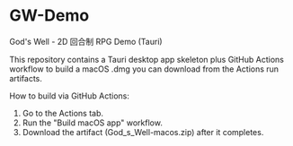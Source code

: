 # GW-Demo

God's Well - 2D 回合制 RPG Demo (Tauri)

This repository contains a Tauri desktop app skeleton plus GitHub Actions workflow to build a macOS .dmg you can download from the Actions run artifacts.

How to build via GitHub Actions:
1. Go to the Actions tab.
2. Run the "Build macOS app" workflow.
3. Download the artifact (God_s_Well-macos.zip) after it completes.
